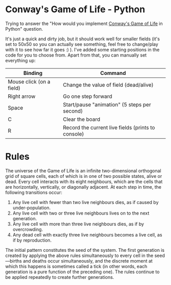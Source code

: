 # Conway's Game of Life - Python

Trying to answer the "How would you implement [Conway's Game of
Life](http://en.wikipedia.org/wiki/Conway's_Game_of_Life) in Python" question.

It's just a quick and dirty job, but it should work well for smaller fields
(it's set to 50x50 so you can actually see something, feel free to change/play
with it to see how far it goes :) ). I've added some starting positions in the
code for you to choose from. Apart from that, you can manually set everything
up:

| Binding                  | Command                                            |
| -----------              | -------------------------------------------------- |
| Mouse click (on a field) | Change the value of field (dead/alive)             |
| Right arrow              | Go one step forward                                |
| Space                    | Start/pause "animation" (5 steps per second)       |
| C                        | Clear the board                                    |
| R                        | Record the current live fields (prints to console) |




# Rules

The universe of the Game of Life is an infinite two-dimensional orthogonal grid
of square cells, each of which is in one of two possible states, alive or dead.
Every cell interacts with its eight neighbours, which are the cells that are
horizontally, vertically, or diagonally adjacent. At each step in time, the
following transitions occur:

1. Any live cell with fewer than two live neighbours dies, as if caused by
   under-population.
2. Any live cell with two or three live neighbours lives on to the next
   generation.
3. Any live cell with more than three live neighbours dies, as if by
   overcrowding.
4. Any dead cell with exactly three live neighbours becomes a live cell, as if
   by reproduction.

The initial pattern constitutes the seed of the system. The first generation is
created by applying the above rules simultaneously to every cell in the
seed—births and deaths occur simultaneously, and the discrete moment at which
this happens is sometimes called a tick (in other words, each generation is a
pure function of the preceding one). The rules continue to be applied
repeatedly to create further generations.
